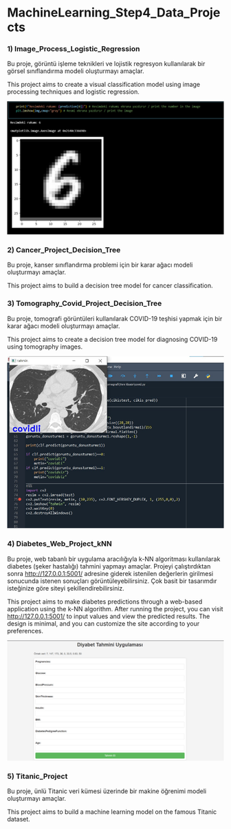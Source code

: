 <h1>MachineLearning_Step4_Data_Projects</h1>

### 1) Image_Process_Logistic_Regression

Bu proje, görüntü işleme teknikleri ve lojistik regresyon kullanılarak bir görsel sınıflandırma modeli oluşturmayı amaçlar.

This project aims to create a visual classification model using image processing techniques and logistic regression.

![Exp](images/1.png)

### 2) Cancer_Project_Decision_Tree

Bu proje, kanser sınıflandırma problemi için bir karar ağacı modeli oluşturmayı amaçlar.

This project aims to build a decision tree model for cancer classification.

### 3) Tomography_Covid_Project_Decision_Tree

Bu proje, tomografi görüntüleri kullanılarak COVID-19 teşhisi yapmak için bir karar ağacı modeli oluşturmayı amaçlar.

This project aims to create a decision tree model for diagnosing COVID-19 using tomography images.

![Exp](images/2.jpg)

### 4) Diabetes_Web_Project_kNN

Bu proje, web tabanlı bir uygulama aracılığıyla k-NN algoritması kullanılarak diabetes (şeker hastalığı) tahmini yapmayı amaçlar. Projeyi çalıştırdıktan sonra http://127.0.0.1:5001/ adresine giderek istenilen değerlerin girilmesi sonucunda istenen sonuçları görüntüleyebilirsiniz. Çok basit bir tasarımdır isteğinize göre siteyi şekillendirebilirsiniz.

This project aims to make diabetes predictions through a web-based application using the k-NN algorithm. After running the project, you can visit http://127.0.0.1:5001/ to input values and view the predicted results. The design is minimal, and you can customize the site according to your preferences.

![Exp](images/3.png)

### 5) Titanic_Project

Bu proje, ünlü Titanic veri kümesi üzerinde bir makine öğrenimi modeli oluşturmayı amaçlar.

This project aims to build a machine learning model on the famous Titanic dataset.

